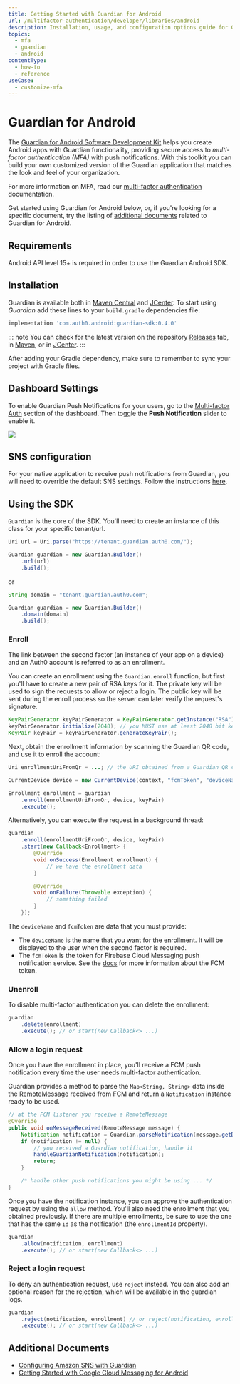 ```yaml
---
title: Getting Started with Guardian for Android
url: /multifactor-authentication/developer/libraries/android
description: Installation, usage, and configuration options guide for Guardian for Android
topics:
  - mfa
  - guardian
  - android
contentType:
  - how-to
  - reference
useCase:
  - customize-mfa
---
```

# Guardian for Android

The [Guardian for Android Software Development Kit](https://github.com/auth0/Guardian.Android) helps you create Android apps with Guardian functionality, providing secure access to <dfn data-key="multifactor-authentication">multi-factor authentication (MFA)</dfn> with push notifications. With this toolkit you can build your own customized version of the Guardian application that matches the look and feel of your organization.

For more information on MFA, read our [multi-factor authentication](/multifactor-authentication) documentation.

Get started using Guardian for Android below, or, if you're looking for a specific document, try the listing of [additional documents](#additional-documents) related to Guardian for Android.

## Requirements

Android API level 15+ is required in order to use the Guardian Android SDK.

## Installation

Guardian is available both in [Maven Central](http://search.maven.org) and [JCenter](https://bintray.com/bintray/jcenter). To start using *Guardian* add these lines to your `build.gradle` dependencies file:

```gradle
implementation 'com.auth0.android:guardian-sdk:0.4.0'
```

::: note
You can check for the latest version on the repository [Releases](https://github.com/auth0/GuardianSDK.Android/releases) tab, in [Maven](http://search.maven.org/#search%7Cgav%7C1%7Cg%3A%22com.auth0.android%22%20AND%20a%3A%22guardian%22), or in [JCenter](https://bintray.com/auth0/android/Guardian.Android).
:::

After adding your Gradle dependency, make sure to remember to sync your project with Gradle files.

## Dashboard Settings

To enable Guardian Push Notifications for your users, go to the [Multi-factor Auth](${manage_url}/#/guardian) section of the dashboard. Then toggle the **Push Notification** slider to enable it.

![](/media/articles/multifactor-authentication/mfa-dashboard-1.png)

## SNS configuration

For your native application to receive push notifications from Guardian, you will need to override the default SNS settings. Follow the instructions [here](/multifactor-authentication/developer/sns-configuration).

## Using the SDK

`Guardian` is the core of the SDK. You'll need to create an instance of this class for your specific tenant/url.

```java
Uri url = Uri.parse("https://tenant.guardian.auth0.com/");

Guardian guardian = new Guardian.Builder()
    .url(url)
    .build();
```

or

```java
String domain = "tenant.guardian.auth0.com";

Guardian guardian = new Guardian.Builder()
    .domain(domain)
    .build();
```

### Enroll

The link between the second factor (an instance of your app on a device) and an Auth0 account is referred to as an enrollment.

You can create an enrollment using the `Guardian.enroll` function, but first you'll have to create a new pair of RSA keys for it. The private key will be used to sign the requests to allow or reject a login. The public key will be sent during the enroll process so the server can later verify the request's signature.

```java
KeyPairGenerator keyPairGenerator = KeyPairGenerator.getInstance("RSA");
keyPairGenerator.initialize(2048); // you MUST use at least 2048 bit keys
KeyPair keyPair = keyPairGenerator.generateKeyPair();
```

Next, obtain the enrollment information by scanning the Guardian QR code, and use it to enroll the account:

```java
Uri enrollmentUriFromQr = ...; // the URI obtained from a Guardian QR code

CurrentDevice device = new CurrentDevice(context, "fcmToken", "deviceName");

Enrollment enrollment = guardian
    .enroll(enrollmentUriFromQr, device, keyPair)
    .execute();
```

Alternatively, you can execute the request in a background thread:

```java
guardian
    .enroll(enrollmentUriFromQr, device, keyPair)
    .start(new Callback<Enrollment> {
        @Override
        void onSuccess(Enrollment enrollment) {
            // we have the enrollment data
        }

        @Override
        void onFailure(Throwable exception) {
            // something failed
        }
    });
```

The `deviceName` and `fcmToken` are data that you must provide:

- The `deviceName` is the name that you want for the enrollment. It will be displayed to the user when the second factor is required.
- The `fcmToken` is the token for Firebase Cloud Messaging push notification service. See the [docs](https://firebase.google.com/docs/cloud-messaging/android/client#sample-register) for more information about the FCM token.

### Unenroll

To disable multi-factor authentication you can delete the enrollment:

```java
guardian
    .delete(enrollment)
    .execute(); // or start(new Callback<> ...)
```

### Allow a login request

Once you have the enrollment in place, you'll receive a FCM push notification every time the user needs multi-factor authentication.

Guardian provides a method to parse the `Map<String, String>` data inside the [RemoteMessage](https://firebase.google.com/docs/reference/android/com/google/firebase/messaging/RemoteMessage) received from FCM and return a `Notification` instance ready to be used.

```java
// at the FCM listener you receive a RemoteMessage
@Override
public void onMessageReceived(RemoteMessage message) {
    Notification notification = Guardian.parseNotification(message.getData());
    if (notification != null) {
        // you received a Guardian notification, handle it
        handleGuardianNotification(notification);
        return;
    }

    /* handle other push notifications you might be using ... */
}
```

Once you have the notification instance, you can approve the authentication request by using the `allow` method. You'll also need the enrollment that you obtained previously. If there are multiple enrollments, be sure to use the one that has the same `id` as the notification (the `enrollmentId` property).

```java
guardian
    .allow(notification, enrollment)
    .execute(); // or start(new Callback<> ...)
```

### Reject a login request

To deny an authentication request, use `reject` instead. You can also add an optional reason for the rejection, which will be available in the guardian logs.

```java
guardian
    .reject(notification, enrollment) // or reject(notification, enrollment, reason)
    .execute(); // or start(new Callback<> ...)
```

## Additional Documents

* [Configuring Amazon SNS with Guardian](/multifactor-authentication/developer/sns-configuration)
* [Getting Started with Google Cloud Messaging for Android](https://docs.aws.amazon.com/sns/latest/dg/mobile-push-gcm.html)
